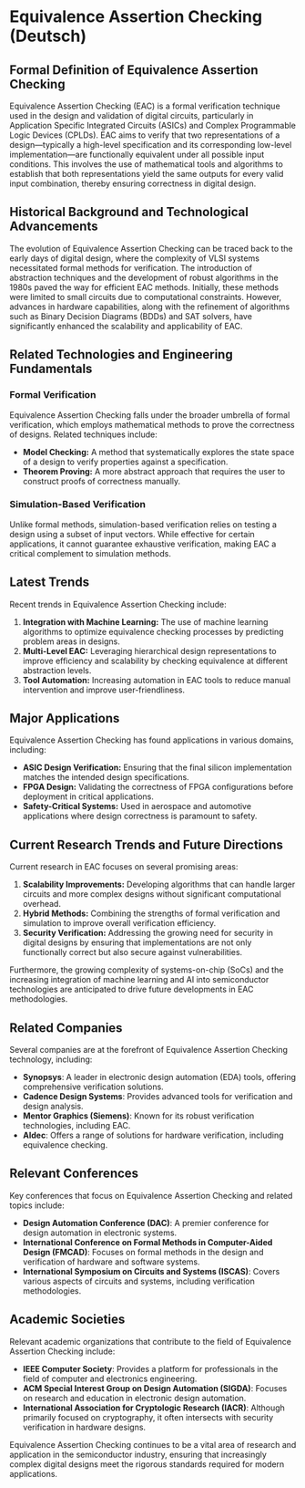 # Equivalence Assertion Checking (Deutsch)

## Formal Definition of Equivalence Assertion Checking

Equivalence Assertion Checking (EAC) is a formal verification technique used in the design and validation of digital circuits, particularly in Application Specific Integrated Circuits (ASICs) and Complex Programmable Logic Devices (CPLDs). EAC aims to verify that two representations of a design—typically a high-level specification and its corresponding low-level implementation—are functionally equivalent under all possible input conditions. This involves the use of mathematical tools and algorithms to establish that both representations yield the same outputs for every valid input combination, thereby ensuring correctness in digital design.

## Historical Background and Technological Advancements

The evolution of Equivalence Assertion Checking can be traced back to the early days of digital design, where the complexity of VLSI systems necessitated formal methods for verification. The introduction of abstraction techniques and the development of robust algorithms in the 1980s paved the way for efficient EAC methods. Initially, these methods were limited to small circuits due to computational constraints. However, advances in hardware capabilities, along with the refinement of algorithms such as Binary Decision Diagrams (BDDs) and SAT solvers, have significantly enhanced the scalability and applicability of EAC.

## Related Technologies and Engineering Fundamentals

### Formal Verification

Equivalence Assertion Checking falls under the broader umbrella of formal verification, which employs mathematical methods to prove the correctness of designs. Related techniques include:

- **Model Checking:** A method that systematically explores the state space of a design to verify properties against a specification.
- **Theorem Proving:** A more abstract approach that requires the user to construct proofs of correctness manually.

### Simulation-Based Verification

Unlike formal methods, simulation-based verification relies on testing a design using a subset of input vectors. While effective for certain applications, it cannot guarantee exhaustive verification, making EAC a critical complement to simulation methods.

## Latest Trends

Recent trends in Equivalence Assertion Checking include:

1. **Integration with Machine Learning:** The use of machine learning algorithms to optimize equivalence checking processes by predicting problem areas in designs.
2. **Multi-Level EAC:** Leveraging hierarchical design representations to improve efficiency and scalability by checking equivalence at different abstraction levels.
3. **Tool Automation:** Increasing automation in EAC tools to reduce manual intervention and improve user-friendliness.

## Major Applications

Equivalence Assertion Checking has found applications in various domains, including:

- **ASIC Design Verification:** Ensuring that the final silicon implementation matches the intended design specifications.
- **FPGA Design:** Validating the correctness of FPGA configurations before deployment in critical applications.
- **Safety-Critical Systems:** Used in aerospace and automotive applications where design correctness is paramount to safety.

## Current Research Trends and Future Directions

Current research in EAC focuses on several promising areas:

1. **Scalability Improvements:** Developing algorithms that can handle larger circuits and more complex designs without significant computational overhead.
2. **Hybrid Methods:** Combining the strengths of formal verification and simulation to improve overall verification efficiency.
3. **Security Verification:** Addressing the growing need for security in digital designs by ensuring that implementations are not only functionally correct but also secure against vulnerabilities.

Furthermore, the growing complexity of systems-on-chip (SoCs) and the increasing integration of machine learning and AI into semiconductor technologies are anticipated to drive future developments in EAC methodologies.

## Related Companies

Several companies are at the forefront of Equivalence Assertion Checking technology, including:

- **Synopsys**: A leader in electronic design automation (EDA) tools, offering comprehensive verification solutions.
- **Cadence Design Systems**: Provides advanced tools for verification and design analysis.
- **Mentor Graphics (Siemens)**: Known for its robust verification technologies, including EAC.
- **Aldec**: Offers a range of solutions for hardware verification, including equivalence checking.

## Relevant Conferences

Key conferences that focus on Equivalence Assertion Checking and related topics include:

- **Design Automation Conference (DAC)**: A premier conference for design automation in electronic systems.
- **International Conference on Formal Methods in Computer-Aided Design (FMCAD)**: Focuses on formal methods in the design and verification of hardware and software systems.
- **International Symposium on Circuits and Systems (ISCAS)**: Covers various aspects of circuits and systems, including verification methodologies.

## Academic Societies

Relevant academic organizations that contribute to the field of Equivalence Assertion Checking include:

- **IEEE Computer Society**: Provides a platform for professionals in the field of computer and electronics engineering.
- **ACM Special Interest Group on Design Automation (SIGDA)**: Focuses on research and education in electronic design automation.
- **International Association for Cryptologic Research (IACR)**: Although primarily focused on cryptography, it often intersects with security verification in hardware designs.

Equivalence Assertion Checking continues to be a vital area of research and application in the semiconductor industry, ensuring that increasingly complex digital designs meet the rigorous standards required for modern applications.